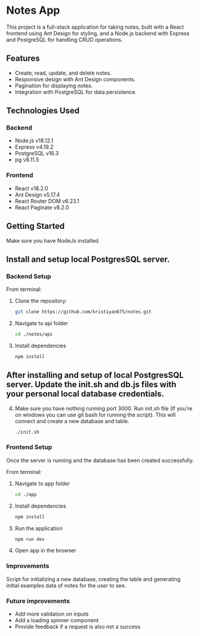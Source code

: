 # Notes App

This project is a full-stack application for taking notes, built with a React frontend using Ant Design for styling, and a Node.js backend with Express and PostgreSQL for handling CRUD operations.

## Features

- Create, read, update, and delete notes.
- Responsive design with Ant Design components.
- Pagination for displaying notes.
- Integration with PostgreSQL for data persistence.

## Technologies Used

### Backend

- Node.js v18.12.1
- Express v4.19.2
- PostgreSQL v16.3
- pg v8.11.5

### Frontend

- React v18.2.0
- Ant Design v5.17.4
- React Router DOM v6.23.1
- React Paginate v8.2.0

## Getting Started

Make sure you have NodeJs installed.

## Install and setup local PostgresSQL server.

### Backend Setup

From terminal:

1. Clone the repository:

   ```sh
   git clone https://github.com/kristiyan675/notes.git
   ```

2. Navigate to api folder

   ```sh
   cd ./notes/api

   ```

3. Install dependencies

   ```sh
   npm install

   ```

## After installing and setup of local PostgresSQL server. Update the init.sh and db.js files with your personal local database credentials.

4.  Make sure you have nothing running port 3000.
    Run init.sh file (If you're on windows you can use git bash for running the script).
    This will connect and create a new database and table.

    ```sh
    ./init.sh
    ```

### Frontend Setup

Once the server is running and the database has been created successfully.

From terminal:

1. Navigate to app folder

   ```sh
   cd ./app

   ```

2. Install dependencies

   ```sh
   npm install

   ```

3. Run the application

   ```sh
   npm run dev

   ```

4. Open app in the browser

### Improvements
Script for initializing a new database,
creating the table and generating initial examples data of notes for the user to see.


### Future improvements
- Add more validation on inputs
- Add a loading spinner component
- Provide feedback if a request is also not a success
